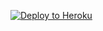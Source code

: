 
<p><a href="https://dashboard.heroku.com/new?template=https://github.com/UbaldoBins233/ghvhgft09"> <img src="https://www.herokucdn.com/deploy/button.svg" alt="Deploy to Heroku" /></a></p>
